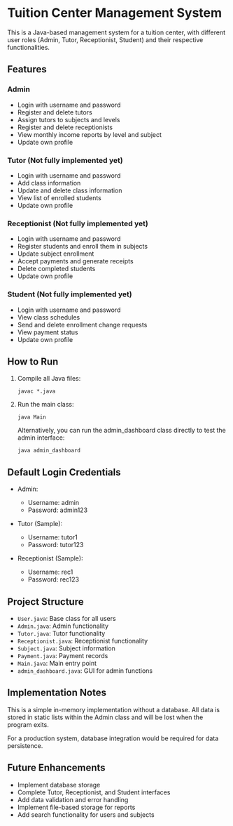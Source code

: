# Tuition Center Management System

This is a Java-based management system for a tuition center, with different user roles (Admin, Tutor, Receptionist, Student) and their respective functionalities.

## Features

### Admin
- Login with username and password
- Register and delete tutors
- Assign tutors to subjects and levels
- Register and delete receptionists
- View monthly income reports by level and subject
- Update own profile

### Tutor (Not fully implemented yet)
- Login with username and password
- Add class information
- Update and delete class information
- View list of enrolled students
- Update own profile

### Receptionist (Not fully implemented yet)
- Login with username and password
- Register students and enroll them in subjects
- Update subject enrollment
- Accept payments and generate receipts
- Delete completed students
- Update own profile

### Student (Not fully implemented yet)
- Login with username and password
- View class schedules
- Send and delete enrollment change requests
- View payment status
- Update own profile

## How to Run

1. Compile all Java files:
   ```
   javac *.java
   ```

2. Run the main class:
   ```
   java Main
   ```

   Alternatively, you can run the admin_dashboard class directly to test the admin interface:
   ```
   java admin_dashboard
   ```

## Default Login Credentials

- Admin:
  - Username: admin
  - Password: admin123

- Tutor (Sample):
  - Username: tutor1
  - Password: tutor123

- Receptionist (Sample):
  - Username: rec1
  - Password: rec123

## Project Structure

- `User.java`: Base class for all users
- `Admin.java`: Admin functionality
- `Tutor.java`: Tutor functionality
- `Receptionist.java`: Receptionist functionality
- `Subject.java`: Subject information
- `Payment.java`: Payment records
- `Main.java`: Main entry point
- `admin_dashboard.java`: GUI for admin functions

## Implementation Notes

This is a simple in-memory implementation without a database. All data is stored in static lists within the Admin class and will be lost when the program exits.

For a production system, database integration would be required for data persistence.

## Future Enhancements

- Implement database storage
- Complete Tutor, Receptionist, and Student interfaces
- Add data validation and error handling
- Implement file-based storage for reports
- Add search functionality for users and subjects 
